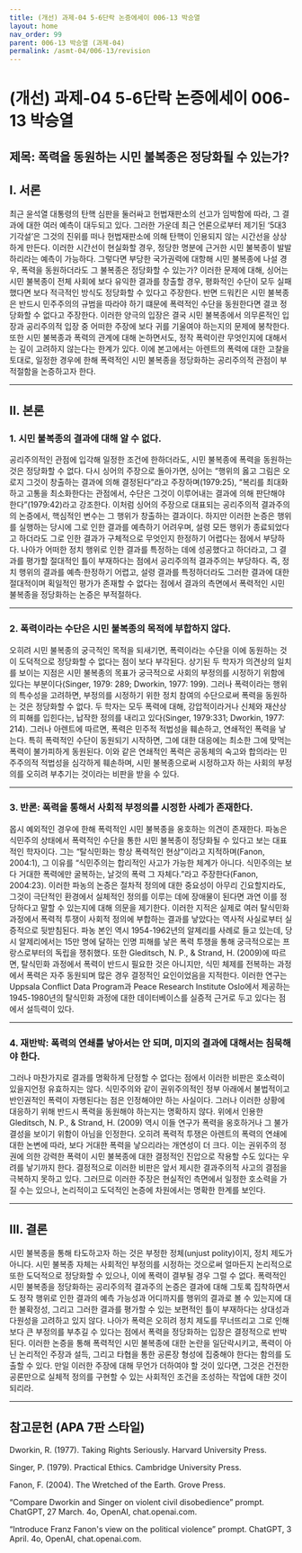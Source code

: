 ```yaml
---
title: (개선) 과제-04 5-6단락 논증에세이 006-13 박승열
layout: home
nav_order: 99
parent: 006-13 박승열 (과제-04)
permalink: /asmt-04/006-13/revision
---
```


# (개선) 과제-04 5-6단락 논증에세이 006-13 박승열

## 제목: 폭력을 동원하는 시민 불복종은 정당화될 수 있는가?

## I. 서론

최근 윤석열 대통령의 탄핵 심판을 둘러싸고 헌법재판소의 선고가 임박함에 따라, 그 결과에 대한 여러 예측이 대두되고 있다. 그러한 가운데 최근 언론으로부터 제기된 ‘5대3 기각설’은 그것의 진위를 떠나 헌법재판소에 의해 탄핵이 인용되지 않는 시간선을 상상하게 만든다. 이러한 시간선이 현실화할 경우, 정당한 명분에 근거한 시민 불복종이 발발하리라는 예측이 가능하다. 그렇다면 부당한 국가권력에 대항해 시민 불복종에 나설 경우, 폭력을 동원하더라도 그 불복종은 정당화할 수 있는가? 이러한 문제에 대해, 싱어는 시민 불복종이 전체 사회에 보다 유익한 결과를 창출할 경우, 평화적인 수단이 모두 실패했다면 보다 적극적인 방식도 정당화할 수 있다고 주장한다. 반면 드워킨은 시민 불복종은 반드시 민주주의의 규범을 따라야 하기 떄문에 폭력적인 수단을 동원한다면 결코 정당화할 수 없다고 주장한다. 이러한 양극의 입장은 결국 시민 불복종에서 의무론적인 입장과 공리주의적 입장 중 어떠한 주장에 보다 귀를 기울여야 하는지의 문제에 봉착한다. 또한 시민 불복종과 폭력의 관계에 대해 논하면서도, 정작 폭력이란 무엇인지에 대해서는 깊이 고려하지 않는다는 한계가 있다. 이에 본고에서는 아렌트의 폭력에 대한 고찰을 토대로, 일정한 경우에 한해 폭력적인 시민 불복종을 정당화하는 공리주의적 관점이 부적절함을 논증하고자 한다. 

---

## II. 본론

### 1. 시민 불복종의 결과에 대해 알 수 없다.

공리주의적인 관점에 입각해 일정한 조건에 한하더라도, 시민 불복종에 폭력을 동원하는 것은 정당화할 수 없다. 다시 싱어의 주장으로 돌아가면, 싱어는 “행위의 옳고 그림은 오로지 그것이 창출하는 결과에 의해 결정된다”라고 주장하며(1979:25), “복리를 최대화하고 고통을 최소화한다는 관점에서, 수단은 그것이 이루어내는 결과에 의해 판단해야 한다”(1979:42)라고 강조한다. 이처럼 싱어의 주장으로 대표되는 공리주의적 결과주의의 논증에서, 핵심적인 변수는 그 행위가 창출하는 결과이다. 하지만 이러한 논증은 행위를 실행하는 당시에 그로 인한 결과를 예측하기 어려우며, 설령 모든 행위가 종료되었다고 하더라도 그로 인한 결과가 구체적으로 무엇인지 한정하기 어렵다는 점에서 부당하다. 나아가 어떠한 정치 행위로 인한 결과를 특정하는 데에 성공했다고 하더라고, 그 결과를 평가할 절대적인 틀이 부재하다는 점에서 공리주의적 결과주의는 부당하다. 즉, 정치 행위의 결과를 예측·한정하기 어렵고, 설령 결과를 특정하더라도 그러한 결과에 대한 절대적이며 획일적인 평가가 존재할 수 없다는 점에서 결과의 측면에서 폭력적인 시민 불복종을 정당화하는 논증은 부적절하다.

---

### 2. 폭력이라는 수단은 시민 불복종의 목적에 부합하지 않다.

오히려 시민 불복종의 궁극적인 목적을 되새기면, 폭력이라는 수단을 이에 동원하는 것이 도덕적으로 정당화할 수 없다는 점이 보다 부각된다. 상기된 두 학자가 의견상의 일치를 보이는 지점은 시민 불복종의 목표가 궁극적으로 사회의 부정의를 시정하기 위함에 있다는 부분이다(Singer, 1979: 289; Dworkin, 1977: 199). 그러나 폭력이라는 행위의 특수성을 고려하면, 부정의를 시정하기 위한 정치 참여의 수단으로써 폭력을 동원하는 것은 정당화할 수 없다. 두 학자는 모두 폭력에 대해, 강압적이라거나 신체와 재산상의 피해를 입힌다는, 납작한 정의를 내리고 있다(Singer, 1979:331; Dworkin, 1977: 214). 그러나 아렌트에 따르면, 폭력은 민주적 적법성을 훼손하고, 연쇄적인 폭력을 낳는다. 특히 폭력적인 수단이 동원되기 시작하면, 그에 대한 대응에는 최소한 그에 맞먹는 폭력이 불가피하게 동원된다. 이와 같은 연쇄적인 폭력은 공동체의 숙고와 합의라는 민주주의적 적법성을 심각하게 훼손하며, 시민 불복종으로써 시정하고자 하는 사회의 부정의를 오히려 부추기는 것이라는 비판을 받을 수 있다.

---

### 3. 반론: 폭력을 통해서 사회적 부정의를 시정한 사례가 존재한다. 

몹시 예외적인 경우에 한해 폭력적인 시민 불복종을 옹호하는 의견이 존재한다. 파농은 식민주의 상태에서 폭력적인 수단을 통한 시민 불복종이 정당화될 수 있다고 보는 대표적인 학자이다. 그는 “탈식민화는 항상 폭력적인 현상”이라고 지적하며(Fanon, 2004:1), 그 이유를 “식민주의는 합리적인 사고가 가능한 체계가 아니다. 식민주의는 보다 거대한 폭력에만 굴복하는, 날것의 폭력 그 자체다.”라고 주장한다(Fanon, 2004:23). 이러한 파농의 논증은 절차적 정의에 대한 중요성이 아무리 긴요할지라도, 그것이 극단적인 환경에서 실체적인 정의를 이루는 데에 장애물이 된다면 과연 이를 정당하다고 말할 수 있는지에 대해 의문을 제기한다.
이러한 지적은 실제로 여러 탈식민화 과정에서 폭력적 투쟁이 사회적 정의에 부합하는 결과를 낳았다는 역사적 사실로부터 실증적으로 뒷받침된다. 파농 본인 역시 1954-1962년의 알제리를 사례로 들고 있는데, 당시 알제리에서는 15만 명에 달하는 인명 피해를 낳은 폭력 투쟁을 통해 궁극적으로는 프랑스로부터의 독립을 쟁취했다. 또한 Gleditsch, N. P., & Strand, H. (2009)에 따르면, 탈식민화 과정에서 폭력이 반드시 필요한 것은 아니지만, 식민 체제를 전복하는 과정에서 폭력은 자주 동원되며 많은 경우 결정적인 요인이었음을 지적한다. 이러한 연구는 Uppsala Conflict Data Program과 Peace Research Institute Oslo에서 제공하는 1945-1980년의 탈식민화 과정에 대한 데이터베이스를 실증적 근거로 두고 있다는 점에서 설득력이 있다.

---

### 4. 재반박: 폭력의 연쇄를 낳아서는 안 되며, 미지의 결과에 대해서는 침묵해야 한다.

그러나 마찬가지로 결과를 명확하게 단정할 수 없다는 점에서 이러한 비판은 호소력이 있을지언정 유효하지는 않다. 식민주의와 같이 권위주의적인 정부 아래에서 불법적이고 반인권적인 폭력이 자행된다는 점은 인정해야만 하는 사실이다. 그러나 이러한 상황에 대응하기 위해 반드시 폭력을 동원해야 하는지는 명확하지 않다. 위에서 인용한 Gleditsch, N. P., & Strand, H. (2009) 역시 이들 연구가 폭력을 옹호하거나 그 불가결성을 보이기 위함이 아님을 인정한다. 오히려 폭력적 투쟁은 아렌트의 폭력의 연쇄에 대한 논변에 따라, 보다 거대한 폭력을 낳으리라는 개연성이 더 크다. 이는 권위주의 정권에 의한 강력한 폭력이 시민 불복종에 대한 결정적인 진압으로 작용할 수도 있다는 우려를 낳기까지 한다. 결정적으로 이러한 비판은 앞서 제시한 결과주의적 사고의 결점을 극복하지 못하고 있다. 그러므로 이러한 주장은 현실적인 측면에서 일정한 호소력을 가질 수는 있으나, 논리적이고 도덕적인 논증에 차원에서는 명확한 한계를 보인다.

---

## III. 결론

시민 불복종을 통해 타도하고자 하는 것은 부정한 정체(unjust polity)이지, 정치 제도가 아니다. 시민 불복종 자체는 사회적인 부정의를 시정하는 것으로써 얼마든지 논리적으로 또한 도덕적으로 정당화할 수 있으나, 이에 폭력이 결부될 경우 그럴 수 없다. 폭력적인 시민 불복종을 정당화하는 공리주의적 결과주의 논증은 결과에 대해 그토록 집착하면서도 정작 행위로 인한 결과의 예측 가능성과 어디까지를 행위의 결과로 볼 수 있는지에 대한 불확정성, 그리고 그러한 결과를 평가할 수 있는 보편적인 틀이 부재하다는 상대성과 다원성을 고려하고 있지 않다. 나아가 폭력은 오히려 정치 제도를 무너뜨리고 그로 인해 보다 큰 부정의를 부추길 수 있다는 점에서 폭력을 정당화하는 입장은 결정적으로 반박된다. 이러한 논증을 통해 폭력적인 시민 불복종에 대한 논란을 일단락시키고, 폭력이 아닌 논리적인 주장과 설득, 그리고 타협을 통한 공론장 형성에 집중해야 한다는 함의를 도출할 수 있다. 만일 이러한 주장에 대해 무언가 더하여야 할 것이 있다면, 그것은 건전한 공론만으로 실체적 정의를 구현할 수 있는 사회적인 조건을 조성하는 작업에 대한 것이 되리라. 

---

## 참고문헌 (APA 7판 스타일)

Dworkin, R. (1977). Taking Rights Seriously. Harvard University Press.

Singer, P. (1979). Practical Ethics. Cambridge University Press.

Fanon, F. (2004). The Wretched of the Earth. Grove Press.

“Compare Dworkin and Singer on violent civil disobedience” prompt. ChatGPT, 27 March. 4o, OpenAI, chat.openai.com.

“Introduce Franz Fanon's view on the political violence” prompt. ChatGPT, 3 April. 4o, OpenAI, chat.openai.com.